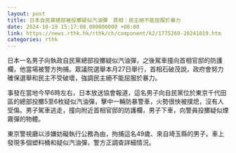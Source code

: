 ```yaml
---
layout: post
title: 日本自民黨總部被投擲疑似汽油彈　首相：民主絕不能屈服於暴力
date: 2024-10-19 15:17:08.000000000 +08:00
link: https://news.rthk.hk/rthk/ch/component/k2/1775269-20241019.htm
categories: rthk
---
```


日本一名男子向執政自民黨總部投擲疑似汽油彈，之後駕車撞向首相官邸的防護欄，他當場被警方拘捕。眾議院選舉本月27日舉行，首相石破茂說，政府會努力確保選舉和民主不受破壞，強調民主絕不能屈服於暴力。

事發在當地今早6時左右，日本放送協會報道，這名男子向自民黨位於東京千代田區的總部投擲5至6枚疑似汽油彈，擊中一輛防暴警車，火勢很快被撲熄，沒有人受傷。男子駕車逃走，撞向附近首相官邸的防護欄，男子下車，向警員投擲疑似煙霧彈的物體。

東京警視廳以涉嫌妨礙執行公務為由，拘捕這名49歲、來自埼玉縣的男子。車上發現多個塑料桶和疑似汽油彈，警方正調查詳細情況。
